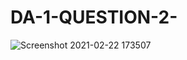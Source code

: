 # DA-1-QUESTION-2-
![Screenshot 2021-02-22 173507](https://user-images.githubusercontent.com/36052802/108706253-56cda900-7534-11eb-934b-16a8a175d904.png)

